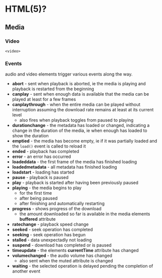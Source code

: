 # HTML(5)?
## Media
### Video
`<video>`

### Events
audio and video elements trigger various events along the way.
* **abort** - sent when playback is aborted, ie the media is playing and playback is restarted from the beginning
* **canplay** - sent when enough data is available that the media can be played at least for a few frames
* **canplaythrough** - when the entire media can be played without interruption assuming the download rate remains at least at its current level
  - also fires when playback toggles from paused to playing
* **durationchange** - the metadata has loaded or changed, indicating a change in the duration of the media, ie when enough has loaded to show the duration
* **emptied** - the media has become empty, ie if it was partially loaded and the `load()` event is called to reload it
* **ended** - playback has completed
* **error** - an error has occurred
* **loadeddata** - the first frame of the media has finished loading
* **loadedmetadata** - all metadata has finished loading
* **loadstart** - loading has started
* **pause** - playback is paused
* **play** - playback is started after having been previously paused
* **playing** - the media begins to play
  - for the first time
  - after being paused
  - after finishing and automatically restarting
* **progress** - shows progress of the download
  - the amount downloaded so far is available in the media elements **buffered** attribute
* **ratechange** - playback speed change
* **seeked** - seek operation has completed
* **seeking** - seek operation has begun
* **stalled** - data unexpectadly not loading
* **suspend** - download has completed or is paused
* **timeupdate** - the elements **currentTime** attribute has changed
* **volumechanged** - the audio volume has changed
  - also sent when the muted attribute is changed
* **waiting** - the selected operation is delayed pending the completion of another event
